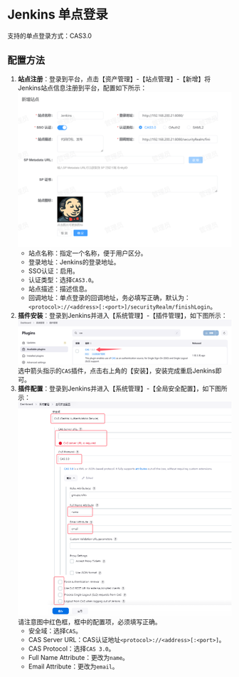 # Jenkins 单点登录
支持的单点登录方式：CAS3.0
## 配置方法
1. **站点注册**：登录到平台，点击【资产管理】-【站点管理】-【新增】将Jenkins站点信息注册到平台，配置如下所示：
![img.png](img/jenkins-site.jpg)
   * 站点名称：指定一个名称，便于用户区分。
   * 登录地址：Jenkins的登录地址。
   * SSO认证：启用。
   * 认证类型：选择`CAS3.0`。
   * 站点描述：描述信息。
   * 回调地址：单点登录的回调地址，务必填写正确，默认为：`<protocol>://<address>[:<port>]/securityRealm/finishLogin`。
2. **插件安装**：登录到Jenkins并进入【系统管理】-【插件管理】，如下图所示：
![img.png](img/jenkins-plugin.png)
选中箭头指示的`CAS`插件，点击右上角的【安装】，安装完成重启Jenkins即可。
3. **插件配置**：登录到Jenkins并进入【系统管理】-【全局安全配置】，如下图所示：
![img.png](img/jenins-cas.jpg)
   请注意图中红色框，框中的配置项，必须填写正确。
   * 安全域：选择`CAS`。
   * CAS Server URL：CAS认证地址`<protocol>://<address>[:<port>]`。
   * CAS Protocol：选择`CAS 3.0`。
   * Full Name Attribute：更改为`name`。
   * Email Attribute：更改为`email`。